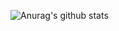 
![Anurag's github stats](https://github-readme-stats.vercel.app/api?username=jamesparkdev&show_icons=true&theme=radical)



<!-- Messages From cool ppl below: -->
<!-- 00 was here -->

<!--
**JamesParkDev/JamesParkDev** is a ✨ _special_ ✨ repository because its `README.md` (this file) appears on your GitHub profile.

Here are some ideas to get you started:

- 🔭 I’m currently working on ...
- 🌱 I’m currently learning ...
- 👯 I’m looking to collaborate on ...
- 🤔 I’m looking for help with ...
- 💬 Ask me about ...
- 📫 How to reach me: ...
- 😄 Pronouns: ...
- ⚡ Fun fact: ...
-->
